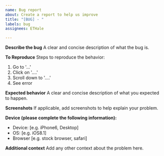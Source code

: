 ```yaml
---
name: Bug report
about: Create a report to help us improve
title: "[BUG] - "
labels: bug
assignees: ETHale

---
```


**Describe the bug**
A clear and concise description of what the bug is.

**To Reproduce**
Steps to reproduce the behavior:
1. Go to '...'
2. Click on '....'
3. Scroll down to '....'
4. See error

**Expected behavior**
A clear and concise description of what you expected to happen.

**Screenshots**
If applicable, add screenshots to help explain your problem.

**Device (please complete the following information):**
 - Device: [e.g. iPhone6, Desktop]
 - OS: [e.g. iOS8.1]
 - Browser [e.g. stock browser, safari]

**Additional context**
Add any other context about the problem here.
